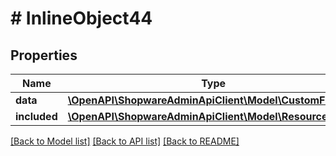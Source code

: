 # # InlineObject44

## Properties

Name | Type | Description | Notes
------------ | ------------- | ------------- | -------------
**data** | [**\OpenAPI\ShopwareAdminApiClient\Model\CustomFieldSet**](CustomFieldSet.md) |  | [optional]
**included** | [**\OpenAPI\ShopwareAdminApiClient\Model\Resource[]**](Resource.md) |  | [optional]

[[Back to Model list]](../../README.md#models) [[Back to API list]](../../README.md#endpoints) [[Back to README]](../../README.md)
